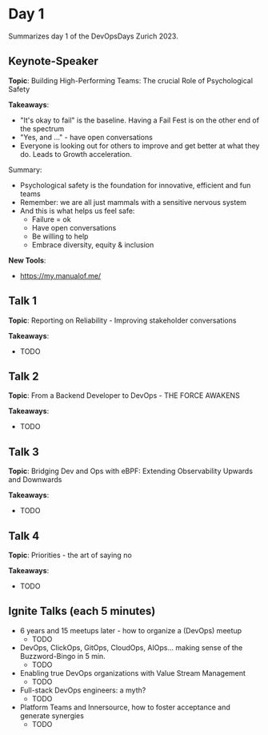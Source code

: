 # Day 1

Summarizes day 1 of the DevOpsDays Zurich 2023.

## Keynote-Speaker

__Topic__: Building High-Performing Teams: The crucial Role of Psychological Safety

__Takeaways__:

- "It's okay to fail" is the baseline. Having a Fail Fest is on the other end of the spectrum
- "Yes, and ..." - have open conversations
- Everyone is looking out for others to improve and get better at what they do. Leads to Growth acceleration.

Summary:

- Psychological safety is the foundation for innovative, efficient and fun teams
- Remember: we are all just mammals with a sensitive nervous system
- And this is what helps us feel safe:
  - Failure = ok
  - Have open conversations
  - Be willing to help
  - Embrace diversity, equity & inclusion

__New Tools__:

- https://my.manualof.me/


## Talk 1

__Topic__: Reporting on Reliability - Improving stakeholder conversations

__Takeaways__:

- TODO


## Talk 2

__Topic__: From a Backend Developer to DevOps - THE FORCE AWAKENS

__Takeaways__:

- TODO

## Talk 3

__Topic__: Bridging Dev and Ops with eBPF: Extending Observability Upwards and Downwards

__Takeaways__:

- TODO

## Talk 4

__Topic__: Priorities - the art of saying no

__Takeaways__:

- TODO


## Ignite Talks (each 5 minutes)

- 6 years and 15 meetups later - how to organize a (DevOps) meetup
  - TODO
- DevOps, ClickOps, GitOps, CloudOps, AIOps… making sense of the Buzzword-Bingo in 5 min.
  - TODO
- Enabling true DevOps organizations with Value Stream Management
  - TODO
- Full-stack DevOps engineers: a myth?
  - TODO
- Platform Teams and Innersource, how to foster acceptance and generate synergies
  - TODO

